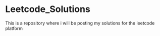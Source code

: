 # Leetcode_Solutions

This is a repository where i will be posting my solutions for the leetcode platform
